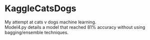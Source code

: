 # KaggleCatsDogs
My attempt at cats v dogs machine learning. <br>
Model4.py details a model that reached 81% accuracy without using bagging/ensemble techniques.
